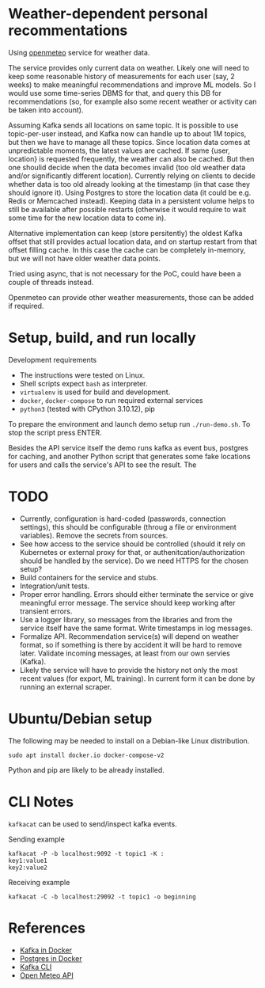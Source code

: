 # Weather-dependent personal recommentations

Using [openmeteo](https://open-meteo.com/) service for weather data.

The service provides only current data on weather. Likely one will need to keep some reasonable history of measurements
for each user (say, 2 weeks) to make meaningful recommendations and improve ML models. So I would use some time-series
DBMS for that, and query this DB for recommendations (so, for example also some recent weather or activity can be
taken into account).

Assuming Kafka sends all locations on same topic. It is possible to use topic-per-user instead, and Kafka now can handle
up to about 1M topics, but then we have to manage all these topics. Since location data comes at unpredictable moments,
the latest values are cached. If same {user, location} is requested frequently, the weather can also be cached. But then
one shoulid decide when the data becomes invalid (too old weather data and/or significantly different location).
Currently relying on clients to decide whether data is too old already looking at the timestamp (in that case they
should ignore it).
Using Postgres to store the location data (it could be e.g. Redis or Memcached instead). Keeping data in a persistent
volume helps to still be available after possible restarts (otherwise it would require to wait some time for the new
location data to come in).

Alternative implementation can keep (store persitently) the oldest Kafka offset that still provides actual location
data, and on startup restart from that offset filling cache. In this case the cache can be completely in-memory, but we
will not have older weather data points.

Tried using async, that is not necessary for the PoC, could have been a couple of threads instead.

Openmeteo can provide other weather measurements, those can be added if required.

# Setup, build, and run locally

Development requirements

* The instructions were tested on Linux.
* Shell scripts expect `bash` as interpreter.
* `virtualenv` is used for build and development.
* `docker`, `docker-compose` to run required external services
* `python3` (tested with CPython 3.10.12), pip

To prepare the environment and launch demo setup run `./run-demo.sh`.
To stop the script press ENTER.

Besides the API service itself the demo runs kafka as event bus, postgres for caching, and another Python script that
generates some fake locations for users and calls the service's API to see the result. The 

# TODO

* Currently, configuration is hard-coded (passwords, connection settings), this should be configurable (throug a file or
  environment variables). Remove the secrets from sources.
* See how access to the service should be controlled (should it rely on Kubernetes or external proxy for that, or
  authenitcation/authorization should be handled by the service). Do we need HTTPS for the chosen setup?
* Build containers for the service and stubs.
* Integration/unit tests.
* Proper error handling. Errors should either terminate the service or give meaningful error message. The service should
  keep working after transient errors.
* Use a logger library, so messages from the libraries and from the service itself have the same format. Write
  timestamps in log messages.
* Formalize API. Recommendation service(s) will depend on weather format, so if something is there by accident it will
  be hard to remove later. Validate incoming messages, at least from our own servies (Kafka).
* Likely the service will have to provide the history not only the most recent values (for export, ML training). In
  current form it can be done by running an external scraper.

# Ubuntu/Debian setup

The following may be needed to install on a Debian-like Linux distribution.
```
sudo apt install docker.io docker-compose-v2
```
Python and pip are likely to be already installed.

# CLI Notes

`kafkacat` can be used to send/inspect kafka events.

Sending example
```
kafkacat -P -b localhost:9092 -t topic1 -K :
key1:value1
key2:value2
```

Receiving example
```
kafkacat -C -b localhost:29092 -t topic1 -o beginning
```

# References

* [Kafka in Docker](https://medium.com/@tetianaokhotnik/setting-up-a-local-kafka-environment-in-kraft-mode-with-docker-compose-and-bitnami-image-enhanced-29a2dcabf2a9)
* [Postgres in Docker](https://hub.docker.com/_/postgres/)
* [Kafka CLI](https://codingharbour.com/apache-kafka/learn-how-to-use-kafkacat-the-most-versatile-cli-client/)
* [Open Meteo API](https://open-meteo.com/en/docs)
